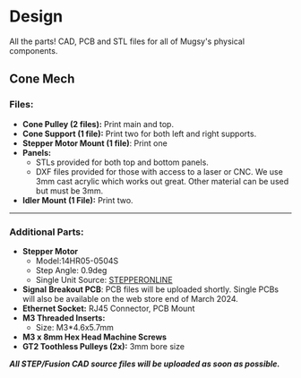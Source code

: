 # Design
All the parts! CAD, PCB and STL files for all of Mugsy's physical components. 

## Cone Mech
### Files:
* **Cone Pulley (2 files):** Print main and top.
* **Cone Support (1 file):** Print two for both left and right supports.
* **Stepper Motor Mount (1 file)**: Print one
* **Panels:** 
  * STLs provided for both top and bottom panels.
  * DXF files provided for those with access to a laser or CNC. We use 3mm cast acrylic which works out great. Other material can be used but must be 3mm. 
* **Idler Mount (1 File):** Print two.
- - -
### Additional Parts:
* **Stepper Motor**
  * Model:14HR05-0504S
  * Step Angle: 0.9deg
  * Single Unit Source: [STEPPERONLINE](https://www.omc-stepperonline.com/round-nema-14-bipolar-0-9deg-7ncm-9-91oz-in-0-5a-8-5v-36x12mm-4-wires-14hr05-0504s)
* **Signal** **Breakout PCB**: PCB files will be uploaded shortly. Single PCBs will also be available on the web store end of March 2024. 
* **Ethernet Socket:** RJ45 Connector, PCB Mount
* **M3 Threaded Inserts:**
  * Size: M3*4.6x5.7mm
* **M3 x 8mm Hex Head Machine Screws**
* **GT2 Toothless Pulleys (2x):** 3mm bore size

***All STEP/Fusion CAD source files will be uploaded as soon as possible.*** 


